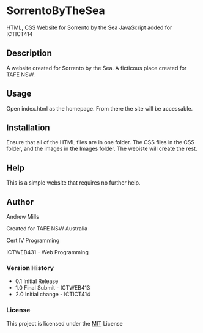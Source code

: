 # SorrentoByTheSea

 HTML, CSS Website for Sorrento by the Sea
 JavaScript added for ICTICT414

## Description

A website created for Sorrento by the Sea. A ficticous place created for TAFE NSW.

## Usage

Open index.html as the homepage. From there the site will be accessable.

## Installation

Ensure that all of the HTML files are in one folder. The CSS files in the CSS folder, and the images in the Images folder. The webiste will create the rest.

## Help

This is a simple website that requires no further help.

## Author

Andrew Mills

Created for TAFE NSW Australia

Cert IV Programming

ICTWEB431 - Web Programming

### Version History

* 0.1 Initial Release
* 1.0 Final Submit - ICTWEB413
* 2.0 Initial change - ICTICT414
  
### License

This project is licensed under the [MIT](License.md) License
